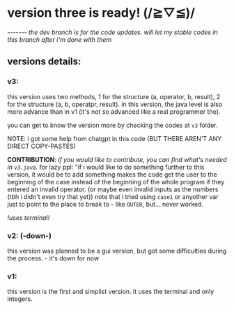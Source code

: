 # version three is ready! (/≧▽≦)/

------- *the dev branch is for the code updates. will let my stable codes in this branch after i'm done with them*


## versions details:
### v3:
  this version uses two methods, 1 for the structure (a, operator, b, result), 2 for the structure (a, b, operatpr, result).
  in this version, the java level is also more advance than in v1 (it's not so advanced like a real programmer tho).

  you can get to know the version more by checking the codes at `v3` folder.

  NOTE: i got some help from chatgpt in this code (BUT THERE AREN'T ANY DIRECT COPY-PASTES)
  
  **CONTRIBUTION**: _if you would like to contribute, you can find what's needed in `v3.java`._ for lazy ppl:
  "if i would like to do something further to this version, it would be to  add something makes the code get the user to the beginning of the case instead of the beginning of the whole program if they entered an invalid operator. (or maybe even invalid inputs as the numbers (tbh i didn't even try that yet)) note that i tried using `case1` or anyother var just to point to the place to break to - like `OUTER`, but... never worked.
  
  _!uses terminal!_

### v2: (-down-)
  this version was planned to be a gui version, but got some difficulties during the process. - it's down for now

### v1:
  this version is the first and simplist version. it uses the terminal and only integers.
